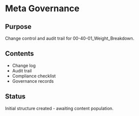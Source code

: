 # Meta Governance

## Purpose
Change control and audit trail for 00-40-01_Weight_Breakdown.

## Contents
- Change log
- Audit trail
- Compliance checklist
- Governance records

## Status
Initial structure created - awaiting content population.
